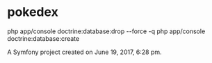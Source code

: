 pokedex
=======

php app/console doctrine:database:drop --force -q
php app/console doctrine:database:create

A Symfony project created on June 19, 2017, 6:28 pm.
